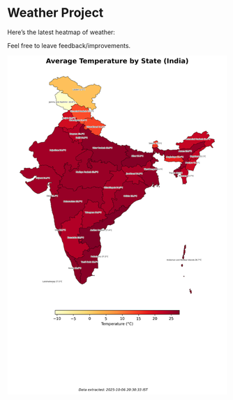 # Weather Project

Here’s the latest heatmap of weather:

Feel free to leave feedback/improvements.

![India Heatmap](docs/assets/india_heatmap.png?v=E3D993)
